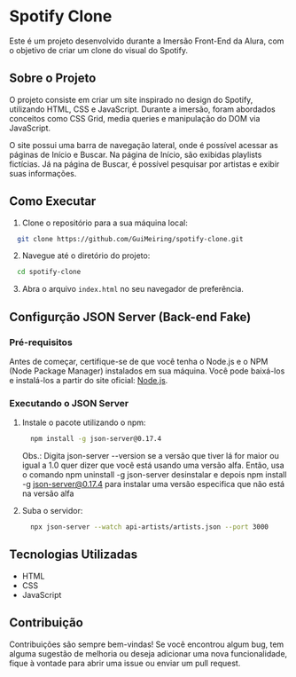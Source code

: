 # Spotify Clone

Este é um projeto desenvolvido durante a Imersão Front-End da Alura, com o objetivo de criar um clone do visual do Spotify.

## Sobre o Projeto

O projeto consiste em criar um site inspirado no design do Spotify, utilizando HTML, CSS e JavaScript. Durante a imersão, foram abordados conceitos como CSS Grid, media queries e manipulação do DOM via JavaScript.

O site possui uma barra de navegação lateral, onde é possível acessar as páginas de Início e Buscar. Na página de Início, são exibidas playlists fictícias. Já na página de Buscar, é possível pesquisar por artistas e exibir suas informações.

## Como Executar

1. Clone o repositório para a sua máquina local:
   
  ```bash
    git clone https://github.com/GuiMeiring/spotify-clone.git
  ````
2. Navegue até o diretório do projeto:

  ```bash
    cd spotify-clone
   ````
3. Abra o arquivo `index.html` no seu navegador de preferência.

## Configurção JSON Server (Back-end Fake)

### Pré-requisitos

Antes de começar, certifique-se de que você tenha o Node.js e o NPM (Node Package Manager) instalados em sua máquina. Você pode baixá-los e instalá-los a partir do site oficial: [Node.js](https://nodejs.org/).

### Executando o JSON Server

1. Instale o pacote utilizando o npm:
   
   ```bash
     npm install -g json-server@0.17.4
   ```
   Obs.: Digita json-server --version se a versão que tiver lá for maior ou igual a 1.0 quer dizer que você está usando uma versão alfa.
   Então, usa o comando npm uninstall -g json-server desinstalar e depois npm install -g json-server@0.17.4 para instalar uma versão especifica que não está na versão alfa

2. Suba o servidor:
   
   ```bash
     npx json-server --watch api-artists/artists.json --port 3000
   ```
## Tecnologias Utilizadas

- HTML
- CSS
- JavaScript

## Contribuição

Contribuições são sempre bem-vindas! Se você encontrou algum bug, tem alguma sugestão de melhoria ou deseja adicionar uma nova funcionalidade, fique à vontade para abrir uma issue ou enviar um pull request.
